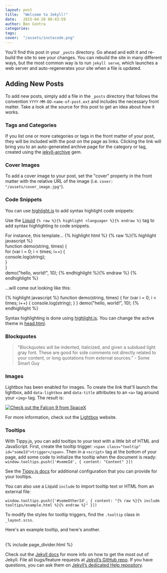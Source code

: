 ```yaml
---
layout: post
title:  "Welcome to Jekyll!"
date:   2015-04-20 08:43:59
author: Ben Centra
categories:
tags:
cover:  "/assets/instacode.png"
---
```


You’ll find this post in your `_posts` directory. Go ahead and edit it and re-build the site to see your changes. You can rebuild the site in many different ways, but the most common way is to run `jekyll serve`, which launches a web server and auto-regenerates your site when a file is updated.

## Adding New Posts

To add new posts, simply add a file in the `_posts` directory that follows the convention `YYYY-MM-DD-name-of-post.ext` and includes the necessary front matter. Take a look at the source for this post to get an idea about how it works.

### Tags and Categories

If you list one or more categories or tags in the front matter of your post, they will be included with the post on the page as links. Clicking the link will bring you to an auto-generated archive page for the category or tag, created using the [jekyll-archive][jekyll-archive] gem.

### Cover Images

To add a cover image to your post, set the "cover" property in the front matter with the relative URL of the image (i.e. <code>cover: "/assets/cover_image.jpg"</code>).

### Code Snippets

You can use [highlight.js][highlight] to add syntax highlight code snippets:

Use the [Liquid][liquid] `{% raw %}{% highlight <language> %}{% endraw %}` tag to add syntax highlighting to code snippets.

For instance, this template...
{% highlight html %}
{% raw %}{% highlight javascript %}    
function demo(string, times) {    
  for (var i = 0; i < times; i++) {    
    console.log(string);    
  }    
}    
demo("hello, world!", 10);
{% endhighlight %}{% endraw %}
{% endhighlight %}

...will come out looking like this:

{% highlight javascript %}
function demo(string, times) {
  for (var i = 0; i < times; i++) {
    console.log(string);
  }
}
demo("hello, world!", 10);
{% endhighlight %}

Syntax highlighting is done using [highlight.js][highlight]. You can change the active theme in [head.html](https://github.com/bencentra/centrarium/blob/2dcd73d09e104c3798202b0e14c1db9fa6e77bc7/_includes/head.html#L15).

### Blockquotes

> "Blockquotes will be indented, italicized, and given a subdued light gray font. These are good for side comments not directly related to your content, or long quotations from external sources." - Some Smart Guy

### Images

Lightbox has been enabled for images. To create the link that'll launch the lightbox, add <code>data-lightbox</code> and <code>data-title</code> attributes to an <code>&lt;a&gt;</code> tag around your <code>&lt;img&gt;</code> tag. The result is:

<a href="//bencentra.com/assets/images/falcon9_large.jpg" data-lightbox="falcon9-large" data-title="Check out the Falcon 9 from SpaceX">
  <img src="//bencentra.com/assets/images/falcon9_small.jpg" title="Check out the Falcon 9 from SpaceX">
</a>

For more information, check out the [Lightbox][lightbox] website.

### Tooltips

With Tippy.js, you can add tooltips to your text with a little bit of HTML and JavaScript. First, create the tooltip trigger: `<span class="tooltip" id="someId">trigger</span>`. Then in a `<script>` tag at the bottom of your page, add some code to initialize the tooltip when the document is ready: `window.tooltips.push(['#someId', { content: "Content" }])`

See the [Tippy.js docs](https://atomiks.github.io/tippyjs/) for additional configuration that you can provide for your tooltips.

You can also use a Liquid `include` to import tooltip text or HTML from an external file: 

```
window.tooltips.push(['#someOtherId', { content: "{% raw %}{% include tooltips/example.html %}{% endraw %}" }])
```

To modify the styles for tooltip triggers, find the `.tooltip` class in `_layout.scss`.

Here's an <span class="tooltip" id="someId">example tooltip</span>, and <span class="tooltip" id="someOtherId">here's another</span>.

<br/>
{% include page_divider.html %}

Check out the [Jekyll docs][jekyll] for more info on how to get the most out of Jekyll. File all bugs/feature requests at [Jekyll’s GitHub repo][jekyll-gh]. If you have questions, you can ask them on [Jekyll’s dedicated Help repository][jekyll-help].

[jekyll]:      http://jekyllrb.com
[jekyll-gh]:   https://github.com/jekyll/jekyll
[jekyll-help]: https://github.com/jekyll/jekyll-help
[highlight]:   https://highlightjs.org/
[lightbox]:    http://lokeshdhakar.com/projects/lightbox2/
[jekyll-archive]: https://github.com/jekyll/jekyll-archives
[liquid]: https://github.com/Shopify/liquid/wiki/Liquid-for-Designers

<script>
window.tooltips = window.tooltips || []
window.tooltips.push(['#someId', { content: "This is the text of the tooltip!" }])
window.tooltips.push(['#someOtherId', { content: "{% include tooltips/example.html %}", placement: "right" }])
</script>
